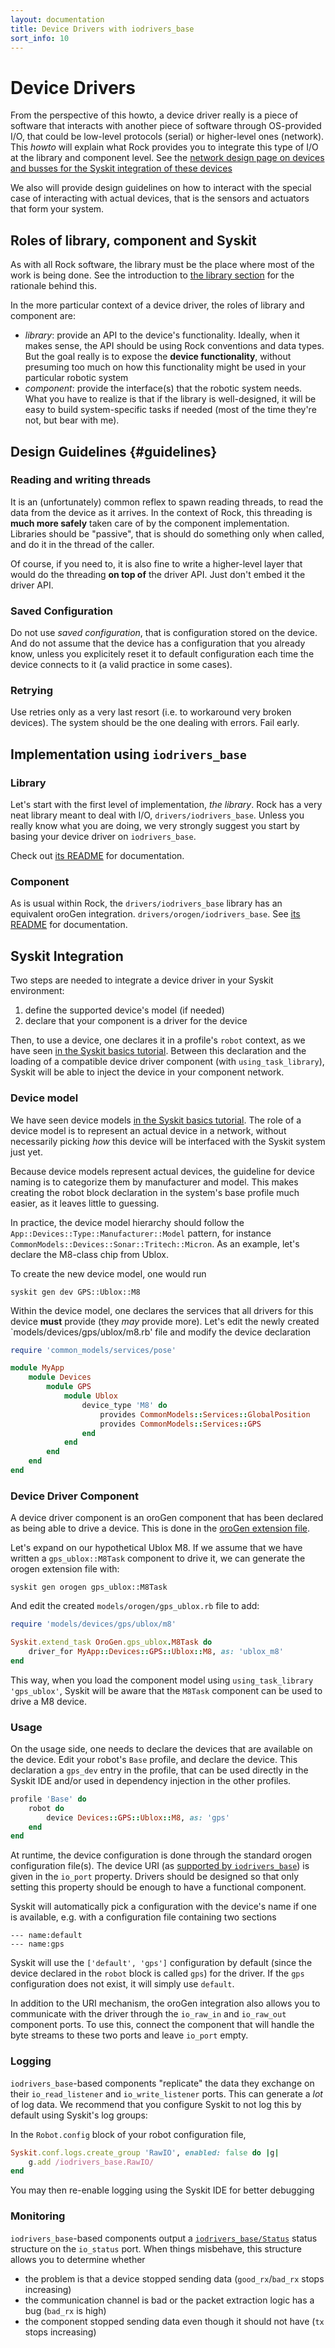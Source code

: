 ```yaml
---
layout: documentation
title: Device Drivers with iodrivers_base
sort_info: 10
---
```


# Device Drivers

From the perspective of this howto, a device driver really is a piece of
software that interacts with another piece of software through OS-provided
I/O, that could be low-level protocols (serial) or higher-level ones
(network). This _howto_ will explain what Rock provides you to integrate this
type of I/O at the library and component level. See the [network design page on
devices and busses for the Syskit integration of these devices](../component_networks/devices_and_busses.html)

We also will provide design guidelines on how to interact with the special
case of interacting with actual devices, that is the sensors and actuators
that form your system.

## Roles of library, component and Syskit

As with all Rock software, the library must be the place where most of the work
is being done. See the introduction to [the library section](../libraries/index.html)
for the rationale behind this.

In the more particular context of a device driver, the roles of library and
component are:

- _library_: provide an API to the device's functionality. Ideally, when it makes
  sense, the API should be using Rock conventions and data types. But the goal
  really is to expose the **device functionality**, without presuming too much
  on how this functionality might be used in your particular robotic system
- _component_: provide the interface(s) that the robotic system needs. What you
  have to realize is that if the library is well-designed, it will be easy to
  build system-specific tasks if needed (most of the time they're not, but bear
  with me).

## Design Guidelines {#guidelines}

### Reading and writing threads

It is an (unfortunately) common reflex to spawn reading threads, to read the
data from the device as it arrives. In the context of Rock, this threading is
**much more safely** taken care of by the component implementation. Libraries
should be "passive", that is should do something only when called, and do it
in the thread of the caller.

Of course, if you need to, it is also fine to write a higher-level layer that
would do the threading **on top of** the driver API. Just don't embed it the driver
API.

### Saved Configuration

Do not use _saved configuration_, that is configuration stored on the device.
And do not assume that the device has a configuration that you already know,
unless you explicitely reset it to default configuration each time the device
connects to it (a valid practice in some cases).

### Retrying

Use retries only as a very last resort (i.e. to workaround very broken devices).
The system should be the one dealing with errors. Fail early.

## Implementation using `iodrivers_base`

### Library

Let's start with the first level of implementation, _the library_. Rock has
a very neat library meant to deal with I/O, `drivers/iodrivers_base`. Unless
you really know what you are doing, we very strongly suggest you start by
basing your device driver on `iodrivers_base`.

Check out [its README](https://github.com/rock-core/drivers-iodrivers_base)
for documentation.

### Component

As is usual within Rock, the `drivers/iodrivers_base` library has an equivalent
oroGen integration. `drivers/orogen/iodrivers_base`. See
[its README](https://github.com/rock-core/drivers-orogen-iodrivers_base)
for documentation.

## Syskit Integration

Two steps are needed to integrate a device driver in your Syskit environment:

1. define the supported device's model (if needed)
2. declare that your component is a driver for the device

Then, to use a device, one declares it in a profile's `robot` context, as we
have seen [in the Syskit basics tutorial](../basics/devices.html). Between this
declaration and the loading of a compatible device driver component (with
`using_task_library`), Syskit will be able to inject the device in your component
network.

### Device model

We have seen device models [in the Syskit basics tutorial](../basics/devices.html).
The role of a device model is to represent an actual device in a network, without
necessarily picking _how_ this device will be interfaced with the Syskit system
just yet.

Because device models represent actual devices, the guideline for device naming
is to categorize them by manufacturer and model. This makes creating the
robot block declaration in the system's base profile much easier, as it leaves
little to guessing.

In practice, the device model hierarchy should follow the
`App::Devices::Type::Manufacturer::Model` pattern, for instance
`CommonModels::Devices::Sonar::Tritech::Micron`. As an example, let's declare
the M8-class chip from Ublox.

To create the new device model, one would run

~~~shell
syskit gen dev GPS::Ublox::M8
~~~

Within the device model, one declares the services that all drivers for this
device **must** provide (they *may* provide more). Let's edit the newly
created `models/devices/gps/ublox/m8.rb' file and modify the device declaration

~~~ruby
require 'common_models/services/pose'

module MyApp
    module Devices
        module GPS
            module Ublox
                device_type 'M8' do
                    provides CommonModels::Services::GlobalPosition
                    provides CommonModels::Services::GPS
                end
            end
        end
    end
end
~~~

### Device Driver Component

A device driver component is an oroGen component that has been declared as
being able to drive a device. This is done in the
[oroGen extension file](../basics/deployment.html).

Let's expand on our hypothetical Ublox M8. If we assume that we have written a
`gps_ublox::M8Task` component to drive it, we can generate the orogen extension
file with:

~~~shell
syskit gen orogen gps_ublox::M8Task
~~~

And edit the created `models/orogen/gps_ublox.rb` file to add:

~~~ruby
require 'models/devices/gps/ublox/m8'

Syskit.extend_task OroGen.gps_ublox.M8Task do
    driver_for MyApp::Devices::GPS::Ublox::M8, as: 'ublox_m8'
end
~~~

This way, when you load the component model using `using_task_library 'gps_ublox'`,
Syskit will be aware that the `M8Task` component can be used to drive a M8 device.

### Usage

On the usage side, one needs to declare the devices that are available on the
device. Edit your robot's `Base` profile, and declare the device. This
declaration a `gps_dev` entry in the profile, that can be used directly in
the Syskit IDE and/or used in dependency injection in the other profiles.

~~~ruby
profile 'Base' do
    robot do
        device Devices::GPS::Ublox::M8, as: 'gps'
    end
end
~~~

At runtime, the device configuration is done through the standard orogen
configuration file(s). The device URI
(as [supported by `iodrivers_base`](https://github.com/rock-core/drivers-iodrivers_base))
is given in the `io_port` property. Drivers should be designed so that only setting
this property should be enough to have a functional component.

Syskit will automatically pick a configuration with the device's name if one
is available, e.g. with a configuration file containing two sections

~~~
--- name:default
--- name:gps
~~~

Syskit will use the `['default', 'gps']` configuration by default (since the
device declared in the `robot` block is called `gps`) for the driver. If the
`gps` configuration does not exist, it will simply use `default`.

In addition to the URI mechanism, the oroGen integration also allows you to
communicate with the driver through the `io_raw_in` and `io_raw_out`
component ports. To use this, connect the component that will handle the byte
streams to these two ports and leave `io_port` empty.

### Logging

`iodrivers_base`-based components "replicate" the data they
exchange on their `io_read_listener` and `io_write_listener` ports. This can
generate a *lot* of log data. We recommend that you configure Syskit to not
log this by default using Syskit's log groups:

In the `Robot.config` block of your robot configuration file,

~~~ruby
Syskit.conf.logs.create_group 'RawIO', enabled: false do |g|
    g.add /iodrivers_base.RawIO/
end
~~~

You may then re-enable logging using the Syskit IDE for better debugging

### Monitoring

`iodrivers_base`-based components output a [`iodrivers_base/Status`](https://github.com/rock-core/drivers-iodrivers_base/blob/master/src/Status.hpp)
status structure on the `io_status` port. When things misbehave, this
structure allows you to determine whether
- the problem is that a device stopped sending data (`good_rx`/`bad_rx` stops
  increasing)
- the communication channel is bad or the packet extraction logic has a bug
  (`bad_rx` is high)
- the component stopped sending data even though it should not have (`tx` stops
  increasing)

